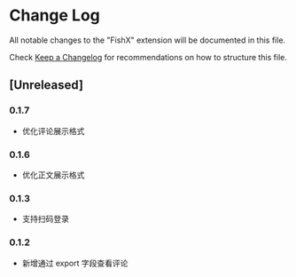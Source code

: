# Change Log

All notable changes to the "FishX" extension will be documented in this file.

Check [Keep a Changelog](http://keepachangelog.com/) for recommendations on how to structure this file.

## [Unreleased]

### 0.1.7

- 优化评论展示格式

### 0.1.6

- 优化正文展示格式

### 0.1.3

- 支持扫码登录

### 0.1.2

- 新增通过 export 字段查看评论